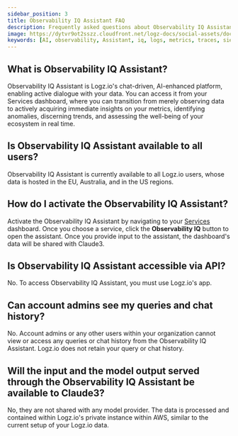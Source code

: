 ```yaml
---
sidebar_position: 3
title: Observability IQ Assistant FAQ
description: Frequently asked questions about Observability IQ Assistant
image: https://dytvr9ot2sszz.cloudfront.net/logz-docs/social-assets/docs-social.jpg
keywords: [AI, observability, Assistant, iq, logs, metrics, traces, siem, insights, analysis, services, logz.io]
---
```


## What is Observability IQ Assistant?

Observability IQ Assistant is Logz.io's chat-driven, AI-enhanced platform, enabling active dialogue with your data. You can access it from your Services dashboard, where you can transition from merely observing data to actively acquiring immediate insights on your metrics, identifying anomalies, discerning trends, and assessing the well-being of your ecosystem in real time.

## Is Observability IQ Assistant available to all users?

Observability IQ Assistant is currently available to all Logz.io users, whose data is hosted in the EU, Australia, and in the US regions.

## How do I activate the Observability IQ Assistant?

Activate the Observability IQ Assistant by navigating to your [Services](https://app.logz.io/#/dashboard/spm/services/table?start=now-1h&end=now) dashboard. Once you choose a service, click the **Observability IQ** button to open the assistant. Once you provide input to the assistant, the dashboard's data will be shared with Claude3.


## Is Observability IQ Assistant accessible via API?

No. To access Observability IQ Assistant, you must use Logz.io's app.

## Can account admins see my queries and chat history?

No. Account admins or any other users within your organization cannot view or access any queries or chat history from the Observability IQ Assistant. Logz.io does not retain your query or chat history. 

## Will the input and the model output served through the Observability IQ Assistant be available to Claude3?

No, they are not shared with any model provider. The data is processed and contained within Logz.io's private instance within AWS, similar to the current setup of your Logz.io data. 